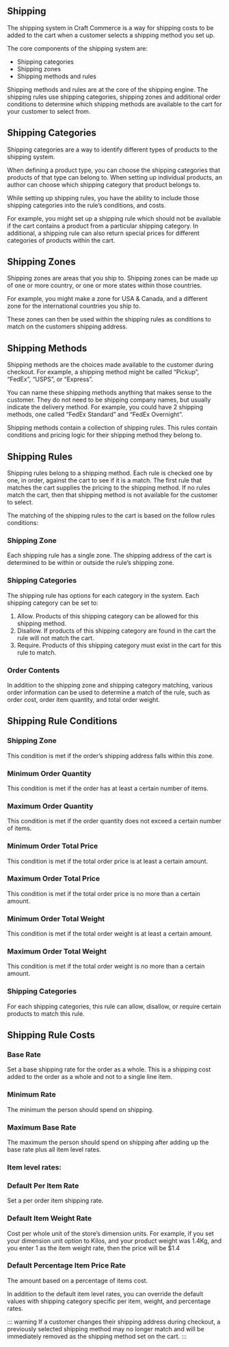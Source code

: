 ## Shipping

The shipping system in Craft Commerce is a way for shipping costs to be added to the cart when a customer selects a shipping method you set up.

The core components of the shipping system are:

- Shipping categories
- Shipping zones
- Shipping methods and rules

Shipping methods and rules are at the core of the shipping engine. The shipping rules use shipping categories, shipping zones and additional order conditions to determine which shipping methods are available to the cart for your customer to select from.

## Shipping Categories

Shipping categories are a way to identify different types of products to the shipping system.

When defining a product type, you can choose the shipping categories that products of that type can belong to. When setting up individual products, an author can choose which shipping category that product belongs to.

While setting up shipping rules, you have the ability to include those shipping categories into the rule’s conditions, and costs.

For example, you might set up a shipping rule which should not be available if the cart contains a product from a particular shipping category. In additional, a shipping rule can also return special prices for different categories of products within the cart.

## Shipping Zones

Shipping zones are areas that you ship to. Shipping zones can be made up of one or more country, or one or more states within those countries.

For example, you might make a zone for USA & Canada, and a different zone for the international countries you ship to.

These zones can then be used within the shipping rules as conditions to match on the customers shipping address.

## Shipping Methods

Shipping methods are the choices made available to the customer during checkout. For example, a shipping method might be called “Pickup”, “FedEx”, “USPS”, or “Express”.

You can name these shipping methods anything that makes sense to the customer. They do not need to be shipping company names, but usually indicate the delivery method. For example, you could have 2 shipping methods, one called “FedEx Standard” and “FedEx Overnight”.

Shipping methods contain a collection of shipping rules. This rules contain conditions and pricing logic for their shipping method they belong to.

## Shipping Rules

Shipping rules belong to a shipping method. Each rule is checked one by one, in order, against the cart to see if it is a match. The first rule that matches the cart supplies the pricing to the shipping method. If no rules match the cart, then that shipping method is not available for the customer to select.

The matching of the shipping rules to the cart is based on the follow rules conditions:

### Shipping Zone

Each shipping rule has a single zone. The shipping address of the cart is determined to be within or outside the rule’s shipping zone.

### Shipping Categories

The shipping rule has options for each category in the system. Each shipping category can be set to:

1. Allow. Products of this shipping category can be allowed for this shipping method.
2. Disallow. If products of this shipping category are found in the cart the rule will not match the cart.
3. Require. Products of this shipping category must exist in the cart for this rule to match.

### Order Contents

In addition to the shipping zone and shipping category matching, various order information can be used to determine a match of the rule, such as order cost, order item quantity, and total order weight.

## Shipping Rule Conditions

### Shipping Zone
This condition is met if the order’s shipping address falls within this zone.

### Minimum Order Quantity
This condition is met if the order has at least a certain number of items.

### Maximum Order Quantity
This condition is met if the order quantity does not exceed a certain number of items.

### Minimum Order Total Price
This condition is met if the total order price is at least a certain amount.

### Maximum Order Total Price
This condition is met if the total order price is no more than a certain amount.

### Minimum Order Total Weight
This condition is met if the total order weight is at least a certain amount.

### Maximum Order Total Weight
This condition is met if the total order weight is no more than a certain amount.

### Shipping Categories
For each shipping categories, this rule can allow, disallow, or require certain products to match this rule.

## Shipping Rule Costs

### Base Rate
Set a base shipping rate for the order as a whole. This is a shipping cost added to the order as a whole and not to a single line item.

### Minimum Rate
The minimum the person should spend on shipping.

### Maximum Base Rate
The maximum the person should spend on shipping after adding up the base rate plus all item level rates.

### Item level rates:

### Default Per Item Rate
Set a per order item shipping rate.

### Default Item Weight Rate
Cost per whole unit of the store’s dimension units. For example, if you set your dimension unit option to Kilos, and your product weight was 1.4Kg, and you enter 1 as the item weight rate, then the price will be $1.4

### Default Percentage Item Price Rate
The amount based on a percentage of items cost.

In addition to the default item level rates, you can override the default values with shipping category specific per item, weight, and percentage rates.

::: warning
If a customer changes their shipping address during checkout, a previously selected shipping method may no longer match and will be immediately removed as the shipping method set on the cart.
:::

